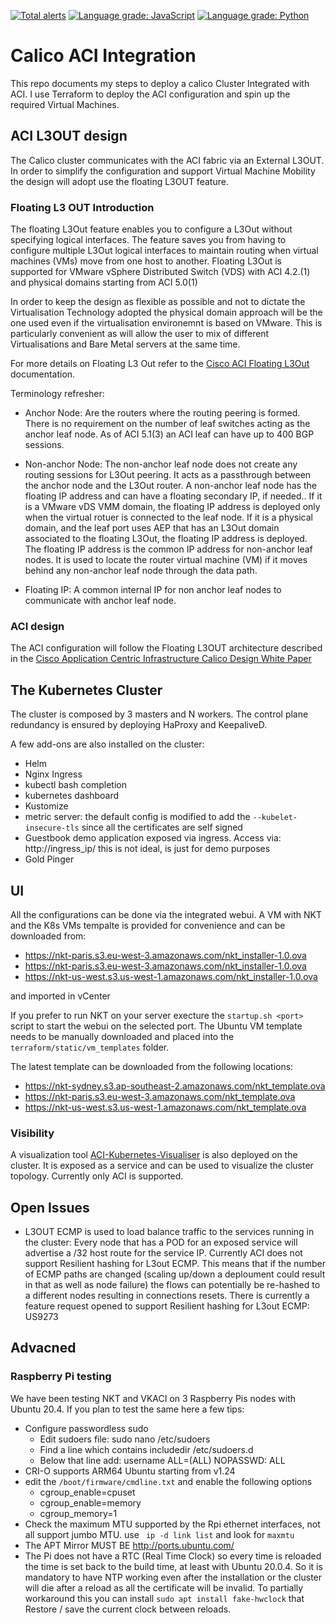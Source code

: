 [![Total alerts](https://img.shields.io/lgtm/alerts/g/camrossi/akb.svg?logo=lgtm&logoWidth=18)](https://lgtm.com/projects/g/camrossi/akb/alerts/)
[![Language grade: JavaScript](https://img.shields.io/lgtm/grade/javascript/g/camrossi/akb.svg?logo=lgtm&logoWidth=18)](https://lgtm.com/projects/g/camrossi/akb/context:javascript)
[![Language grade: Python](https://img.shields.io/lgtm/grade/python/g/camrossi/akb.svg?logo=lgtm&logoWidth=18)](https://lgtm.com/projects/g/camrossi/akb/context:python)
# Calico ACI Integration

This repo documents my steps to deploy a calico Cluster Integrated with ACI.
I use Terraform to deploy the ACI configuration and spin up the required Virtual Machines.

## ACI L3OUT design

The Calico cluster communicates with the ACI fabric via an External L3OUT.
In order to simplify the configuration and support Virtual Machine Mobility the design will adopt use the floating L3OUT feature.

### Floating L3 OUT Introduction

The  floating L3Out feature enables you to configure a L3Out without specifying logical interfaces. The feature saves you from having to configure multiple L3Out logical interfaces to maintain routing when virtual machines (VMs) move from one host to another. Floating L3Out is supported for VMware vSphere Distributed Switch (VDS) with ACI 4.2.(1) and physical domains starting from ACI 5.0(1)

In order to keep the design as flexible as possible and not to dictate the Virtualisation Technology adopted the physical domain approach will be the one used even if the virtualisation environemnt is based on VMware. This is particularly convenient as will allow the user to mix of different Virtualisations and Bare Metal servers at the same time.

For more details on Floating L3 Out refer to the [Cisco ACI Floating L3Out](https://www.cisco.com/c/en/us/td/docs/switches/datacenter/aci/apic/sw/kb/Cisco-ACI-Floating-L3Out.html) documentation.

Terminology refresher:

* Anchor Node: Are the routers where the routing peering is formed. There is no requirement on the number  of leaf switches acting as the anchor leaf node. As of ACI 5.1(3) an ACI leaf can have up to 400 BGP sessions.

* Non-anchor Node:  The non-anchor leaf node does not create any routing sessions for L3Out peering. It acts as a passthrough between the anchor node and the L3Out router. A non-anchor leaf node has the floating IP address and can have a floating secondary IP, if needed.. If it is a VMware vDS VMM domain, the floating IP address is deployed only when the virtual rotuer is connected to the leaf node. If it is a physical domain, and the leaf port uses AEP that has an L3Out domain associated to the floating L3Out, the floating IP address is deployed. The floating IP address is the common IP address for non-anchor leaf nodes. It is used to locate the router virtual machine (VM) if it moves behind any non-anchor leaf node through the data path.

* Floating IP: A common internal IP for non anchor leaf nodes to communicate with anchor leaf node.

### ACI design

The ACI configuration will follow the Floating L3OUT architecture described in the [Cisco Application Centric Infrastructure Calico Design White Paper](https://www.cisco.com/c/en/us/solutions/collateral/data-center-virtualization/application-centric-infrastructure/white-paper-c11-743182.html)

## The Kubernetes Cluster

The cluster is composed by 3 masters and N workers.
The control plane redundancy is ensured by deploying HaProxy and KeepaliveD.

A few add-ons are also installed on the cluster:

* Helm
* Nginx Ingress
* kubectl bash completion
* kubernetes dashboard
* Kustomize
* metric server: the default config is modified to add the `--kubelet-insecure-tls` since all the certificates are self signed
* Guestbook demo application exposed via ingress. Access via: http://ingress_ip/ this is not ideal, is just for demo purposes
* Gold Pinger

## UI

All the configurations can be done via the integrated webui. 
A VM with NKT and the K8s VMs tempalte is provided for convenience and can be downloaded from:
* https://nkt-paris.s3.eu-west-3.amazonaws.com/nkt_installer-1.0.ova
* https://nkt-paris.s3.eu-west-3.amazonaws.com/nkt_installer-1.0.ova
* https://nkt-us-west.s3.us-west-1.amazonaws.com/nkt_installer-1.0.ova

and imported in vCenter

If you prefer to run NKT on your server execture the `startup.sh <port>` script to start the webui on the selected port. The Ubuntu VM template needs to be manually downloaded and placed into the `terraform/static/vm_templates` folder.

The latest template can be downloaded from the following locations:
* https://nkt-sydney.s3.ap-southeast-2.amazonaws.com/nkt_template.ova
* https://nkt-paris.s3.eu-west-3.amazonaws.com/nkt_template.ova
* https://nkt-us-west.s3.us-west-1.amazonaws.com/nkt_template.ova

### Visibility

A visualization tool [ACI-Kubernetes-Visualiser](https://github.com/datacenter/ACI-Kubernetes-Visualiser) is also deployed on the cluster. It is exposed as a service and can be used to visualize the cluster topology.
Currently only ACI is supported.

## Open Issues

* L3OUT ECMP is used to load balance traffic to the services running in the cluster: Every node that has a POD for an exposed service will advertise a /32 host route for the service IP. Currently ACI does not support Resilient hashing for L3out ECMP. This means that if the number of ECMP paths are changed (scaling up/down a deploument could result in that as well as node failure) the flows can potentially be re-hashed to a different nodes resulting in connections resets. There is currently a feature request opened to support Resilient hashing for L3out ECMP: US9273

## Advacned 

### Raspberry Pi testing
We have been testing NKT and VKACI on 3 Raspberry Pis nodes with Ubuntu 20.4. If you plan to test the same here a few tips:

* Configure passwordless sudo
  * Edit sudoers file: sudo nano /etc/sudoers
  * Find a line which contains includedir /etc/sudoers.d
  * Below that line add: username ALL=(ALL) NOPASSWD: ALL
* CRI-O supports ARM64 Ubuntu starting from v1.24 
* edit the `/boot/firmware/cmdline.txt` and enable the following options
  * cgroup_enable=cpuset
  * cgroup_enable=memory
  * cgroup_memory=1
* Check the maximum MTU supported by the Rpi ethernet interfaces, not all support jumbo MTU. use ` ip -d link list` and look for `maxmtu`
* The APT Mirror MUST BE http://ports.ubuntu.com/
* The Pi does not have a RTC (Real Time Clock) so every time is reloaded the time is set back to the build time, at least with Ubuntu 20.0.4. So it is mandatory to have NTP working even after the installation or the cluster will die after a reload as all the certificate will be invalid. To partially workaround this you can install `sudo apt install fake-hwclock` that Restore / save the current clock between reloads. 
